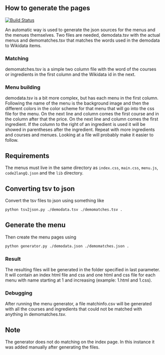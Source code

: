 ## How to generate the pages

[![Build Status](https://travis-ci.org/histrio/tastydata.svg?branch=master)](https://travis-ci.org/histrio/tastydata)

An automatic way is used to generate the json sources for the menus and the menues themselves. Two files are needed, demodata.tsv with the actual menus and demomatches.tsv that matches the words used in the demodata to Wikidata items.

### Matching
demomatches.tsv is a simple two column file with the word of the courses or ingredients in the first column and the Wikidata id in the next.

### Menu building
demodata.tsv is a bit more complex, but has each menu in the first column. Following the name of the menu is the background image and then the different colors in the color scheme for that menu that will go into the css file for the menu. On the next line and column comes the first course and in the column after that the price. On the next line and column comes the first ingredient. If the column to the right of an ingredient is used it will be showed in parentheses after the ingredient. Repeat with more ingredients and courses and menues. Looking at a file will probably make it easier to follow.

## Requirements
The menus must live in the same directory as `index.css`, `main.css`, `menu.js`, `code2langQ.json` and the `lib`
directory.

## Converting tsv to json
Convert the tsv files to json using something like
```bash
python tsv2json.py ./demodata.tsv ./demomatches.tsv .
```

## Generate the menu
Then create the menu pages using
```bash
python generator.py ./demodata.json ./demomatches.json .
```

### Result
The resulting files will be generated in the folder specified in last parameter. It will contain an index html file and css and one html and css file for each menu with name starting at 1 and increasing (example: 1.html and 1.css).

### Debugging
After running the menu generator, a file matchinfo.csv will be generated with all the courses and ingredients that could not be matched with anything in demomatches.tsv.

## Note
The generator does not do matching on the index page. In this instance it was added manually after generating the files.
